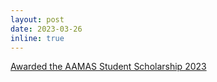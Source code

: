 ```yaml
---
layout: post
date: 2023-03-26
inline: true
---
```


[Awarded the AAMAS Student Scholarship 2023](https://aamas2023.soton.ac.uk/calls/call-for-scholarships/) 